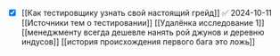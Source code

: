 - [x] [[Как тестировщику узнать свой настоящий грейд]] ✅ 2024-10-11
[[Источники тем о тестировании]]
[[Удалёнка исследование 1]]
[[менеджменту всегда дешевле нанять рой джунов и деревню индусов]]
[[история происхождения первого бага это ложь]]
